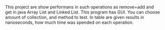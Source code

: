 This project are show performans in such operations as remove+add and get in java Array List and Linked List.
This program has GUI. You can choose amount of collection, and method to test.
In table are given results in nanoseconds, how much time was spended on each operation.
